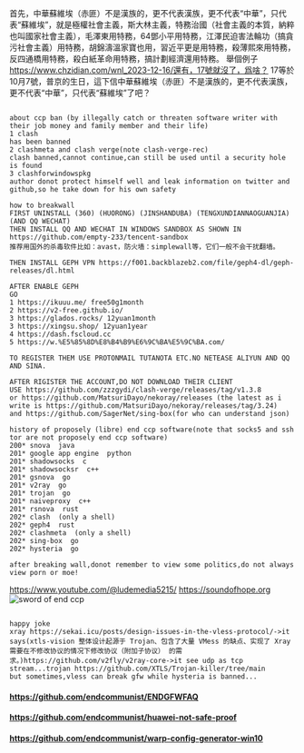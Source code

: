 首先，中華蘇維埃（赤匪）不是漢族的，更不代表漢族，更不代表“中華”，只代表“蘇維埃”，就是極權社會主義，斯大林主義，特務治國（社會主義的本質，納粹也叫國家社會主義），毛澤東用特務，64鄧小平用特務，江澤民迫害法輪功（搞貪污社會主義）用特務，胡錦濤溫家寶也用，習近平更是用特務，殺薄熙來用特務，反四通橋用特務，殺白紙革命用特務，搞計劃經濟還用特務。
舉個例子
https://www.chzidian.com/wnl_2023-12-16/還有，17號就沒了，爲啥？
17等於10月7號，普京的生日，這下信中華蘇維埃（赤匪）不是漢族的，更不代表漢族，更不代表“中華”，只代表“蘇維埃”了吧？
<pre><code>
about ccp ban (by illegally catch or threaten software writer with their job money and family member and their life)
1 clash
has been banned
2 clashmeta and clash verge(note clash-verge-rec)
clash banned,cannot continue,can still be used until a security hole is found
3 clashforwindowspkg 
author donot protect himself well and leak information on twitter and github,so he take down for his own safety

how to breakwall
FIRST UNINSTALL (360) (HUORONG) (JINSHANDUBA) (TENGXUNDIANNAOGUANJIA) (AND QQ WECHAT)
THEN INSTALL QQ AND WECHAT IN WINDOWS SANDBOX AS SHOWN IN https://github.com/empty-233/tencent-sandbox
推荐用国外的杀毒软件比如：avast，防火墙：simplewall等，它们一般不会干扰翻墙。

THEN INSTALL GEPH VPN https://f001.backblazeb2.com/file/geph4-dl/geph-releases/dl.html

AFTER ENABLE GEPH
GO
1 https://ikuuu.me/ free50g1month
2 https://v2-free.github.io/
3 https://glados.rocks/ 12yuan1month
3 https://xingsu.shop/ 12yuan1year
4 https://dash.fscloud.cc
5 https://w.%E5%85%8D%E8%B4%B9%E6%9C%BA%E5%9C%BA.com/

TO REGISTER THEM USE PROTONMAIL TUTANOTA ETC.NO NETEASE ALIYUN AND QQ AND SINA.

AFTER RIGISTER THE ACCOUNT,DO NOT DOWNLOAD THEIR CLIENT
USE https://github.com/zzzgydi/clash-verge/releases/tag/v1.3.8
or https://github.com/MatsuriDayo/nekoray/releases (the latest as i write is https://github.com/MatsuriDayo/nekoray/releases/tag/3.24)
and https://github.com/SagerNet/sing-box(for who can understand json)

history of proposely (libre) end ccp software(note that socks5 and ssh tor are not proposely end ccp software)
200* snova  java
201* google app engine  python
201* shadowsocks  c
201* shadowsocksr  c++
201* gsnova  go
201* v2ray  go
201* trojan  go
201* naiveproxy  c++
201* rsnova  rust
202* clash  (only a shell)
202* geph4  rust
202* clashmeta  (only a shell)
202* sing-box  go
202* hysteria  go

after breaking wall,donot remember to view some politics,do not always view porn or moe!
</code></pre>
https://www.youtube.com/@ludemedia5215/
https://soundofhope.org
![sword of end ccp](https://github.com/end-china-communist-party/how-to-breakwall-break-gfw-proxy/assets/136224357/e71e2a1a-f9b9-4e72-815b-a7afe09ea738)
<pre><code>
happy joke
xray https://sekai.icu/posts/design-issues-in-the-vless-protocol/->it says(xtls-vision 整体设计起源于 Trojan、包含了大量 VMess 的缺点、实现了 Xray 需要在不修改协议的情况下修改协议（附加子协议） 的需求。)https://github.com/v2fly/v2ray-core->it see udp as tcp stream...trojan https://github.com/XTLS/Trojan-killer/tree/main
but sometimes,vless can break gfw while hysteria is banned...
</code></pre>

#### https://github.com/endcommunist/ENDGFWFAQ
#### https://github.com/endcommunist/huawei-not-safe-proof
#### https://github.com/endcommunist/warp-config-generator-win10
